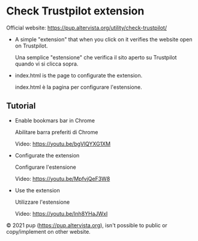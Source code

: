 # Check Trustpilot extension

Official website: https://pup.altervista.org/utility/check-trustpilot/


- A simple "extension" that when you click on it verifies the website open on Trustpilot. 

  Una semplice "estensione" che verifica il sito aperto su Trustpilot quando vi si clicca sopra.

- index.html is the page to configurate the extension.

  index.html è la pagina per configurare l'estensione.
  
## Tutorial

- Enable bookmars bar in Chrome

  Abilitare barra preferiti di Chrome
  
  Video: https://youtu.be/bgVlQYXG1XM

- Configurate the extension

  Configurare l'estensione
  
  Video: https://youtu.be/MpfvjQeF3W8
  
- Use the extension

  Utilizzare l'estensione
  
  Video: https://youtu.be/lnh8YHaJWxI


© 2021 pup (https://pup.altervista.org), isn't possible to public or copy/implement on other website.
